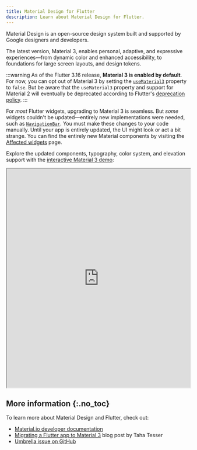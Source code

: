 ```yaml
---
title: Material Design for Flutter
description: Learn about Material Design for Flutter.
---
```


Material Design is an open-source design system built
and supported by Google designers and developers.

The latest version, Material 3, enables personal,
adaptive, and expressive experiences—from dynamic color
and enhanced accessibility, to foundations for
large screen layouts, and design tokens.

:::warning
As of the Flutter 3.16 release, **Material 3 is
enabled by default**. For now, you can opt out
of Material 3 by setting the [`useMaterial3`][] property
to `false`. But be aware that the `useMaterial3`
property and support for Material 2
will eventually be deprecated according to
Flutter's [deprecation policy][].
:::

For _most_ Flutter widgets, upgrading to Material 3
is seamless. But _some_ widgets couldn't be
updated—entirely new implementations were needed,
such as [`NavigationBar`][].
You must make these changes to your code manually.
Until your app is entirely updated,
the UI might look or act a bit strange.
You can find the entirely new Material components by
visiting the [Affected widgets][] page.

[Affected widgets]: {{site.api}}/flutter/material/ThemeData/useMaterial3.html#affected-widgets
[deprecation policy]: /release/compatibility-policy#deprecation-policy
[demo]: https://github.com/flutter/samples/blob/main/material_3_demo/
[`NavigationBar`]: {{site.api}}/flutter/material/NavigationBar-class.html
[`useMaterial3`]: {{site.api}}/flutter/material/ThemeData/useMaterial3.html

Explore the updated components, typography, color system,
and elevation support with the
[interactive Material 3 demo][demo]:

<iframe src="https://github.com/flutter/samples/tree/main/material_3_demo" width="100%" height="600px" title="Material 3 Demo App"></iframe>

## More information {:.no_toc}

To learn more about Material Design and Flutter,
check out:

* [Material.io developer documentation][]
* [Migrating a Flutter app to Material 3][] blog post by Taha Tesser
* [Umbrella issue on GitHub][]

[Material.io developer documentation]: {{site.material}}/develop/flutter
[Migrating a Flutter app to Material 3]: https://blog.codemagic.io/migrating-a-flutter-app-to-material-3/
[Umbrella issue on GitHub]: {{site.github}}//flutter/flutter/issues/91605
